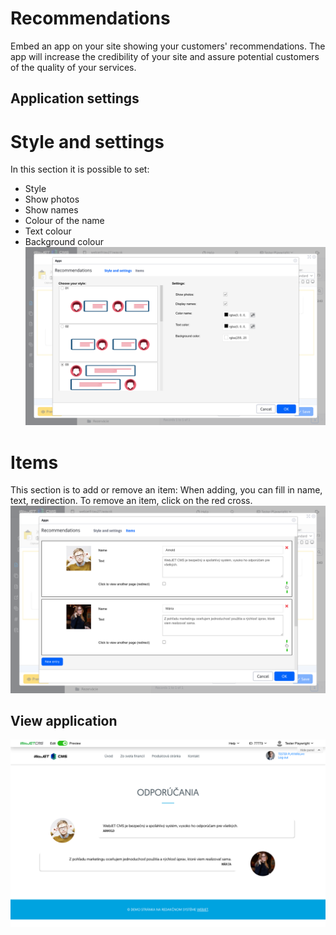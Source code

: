 # Recommendations

Embed an app on your site showing your customers' recommendations. The app will increase the credibility of your site and assure potential customers of the quality of your services.

## Application settings

# Style and settings

In this section it is possible to set:
- Style
- Show photos
- Show names
- Colour of the name
- Text colour
- Background colour ![](editor-style.png)

# Items

This section is to add or remove an item: When adding, you can fill in name, text, redirection. To remove an item, click on the red cross. ![](editor-items.png)

## View application

![](app-testimonials.png)
